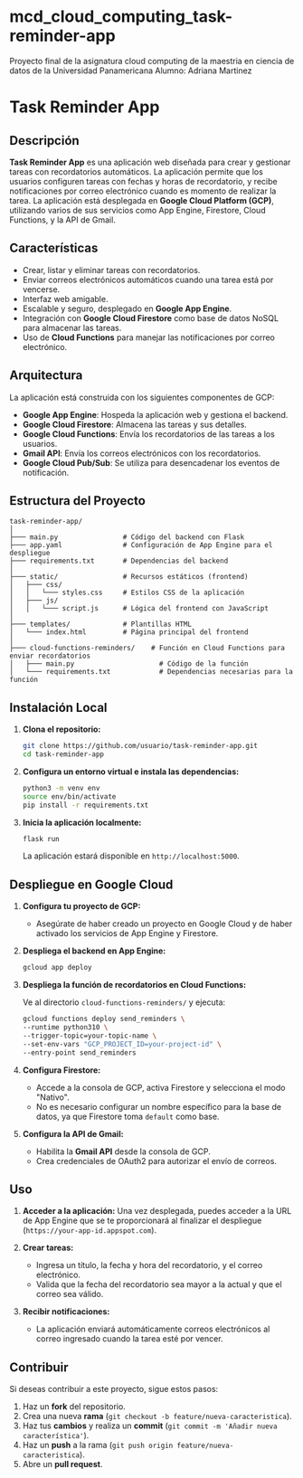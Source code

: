 # mcd_cloud_computing_task-reminder-app
 Proyecto final de la asignatura cloud computing de la maestria en ciencia de datos de la Universidad Panamericana
 Alumno: Adriana  Martinez 

# Task Reminder App

## Descripción

**Task Reminder App** es una aplicación web diseñada para crear y gestionar tareas con recordatorios automáticos. La aplicación permite que los usuarios configuren tareas con fechas y horas de recordatorio, y recibe notificaciones por correo electrónico cuando es momento de realizar la tarea. La aplicación está desplegada en **Google Cloud Platform (GCP)**, utilizando varios de sus servicios como App Engine, Firestore, Cloud Functions, y la API de Gmail.

## Características

- Crear, listar y eliminar tareas con recordatorios.
- Enviar correos electrónicos automáticos cuando una tarea está por vencerse.
- Interfaz web amigable.
- Escalable y seguro, desplegado en **Google App Engine**.
- Integración con **Google Cloud Firestore** como base de datos NoSQL para almacenar las tareas.
- Uso de **Cloud Functions** para manejar las notificaciones por correo electrónico.

## Arquitectura

La aplicación está construida con los siguientes componentes de GCP:

- **Google App Engine**: Hospeda la aplicación web y gestiona el backend.
- **Google Cloud Firestore**: Almacena las tareas y sus detalles.
- **Google Cloud Functions**: Envía los recordatorios de las tareas a los usuarios.
- **Gmail API**: Envía los correos electrónicos con los recordatorios.
- **Google Cloud Pub/Sub**: Se utiliza para desencadenar los eventos de notificación.

## Estructura del Proyecto

```
task-reminder-app/
│
├─── main.py                # Código del backend con Flask
├─── app.yaml               # Configuración de App Engine para el despliegue
├─── requirements.txt       # Dependencias del backend
│
├─── static/                # Recursos estáticos (frontend)
│   ├─── css/
│   │   └─── styles.css     # Estilos CSS de la aplicación
│   ├─── js/
│   │   └─── script.js      # Lógica del frontend con JavaScript
│
├─── templates/             # Plantillas HTML
│   └─── index.html         # Página principal del frontend
│
├─── cloud-functions-reminders/    # Función en Cloud Functions para enviar recordatorios
│   ├─── main.py                     # Código de la función
│   └─── requirements.txt            # Dependencias necesarias para la función
```

## Instalación Local

1. **Clona el repositorio:**

   ```bash
   git clone https://github.com/usuario/task-reminder-app.git
   cd task-reminder-app
   ```

2. **Configura un entorno virtual e instala las dependencias:**

   ```bash
   python3 -m venv env
   source env/bin/activate
   pip install -r requirements.txt
   ```

3. **Inicia la aplicación localmente:**

   ```bash
   flask run
   ```

   La aplicación estará disponible en `http://localhost:5000`.

## Despliegue en Google Cloud

1. **Configura tu proyecto de GCP:**

   - Asegúrate de haber creado un proyecto en Google Cloud y de haber activado los servicios de App Engine y Firestore.

2. **Despliega el backend en App Engine:**

   ```bash
   gcloud app deploy
   ```

3. **Despliega la función de recordatorios en Cloud Functions:**

   Ve al directorio `cloud-functions-reminders/` y ejecuta:

   ```bash
   gcloud functions deploy send_reminders \
   --runtime python310 \
   --trigger-topic=your-topic-name \
   --set-env-vars "GCP_PROJECT_ID=your-project-id" \
   --entry-point send_reminders
   ```

4. **Configura Firestore:**

   - Accede a la consola de GCP, activa Firestore y selecciona el modo "Nativo".
   - No es necesario configurar un nombre específico para la base de datos, ya que Firestore toma `default` como base.

5. **Configura la API de Gmail:**

   - Habilita la **Gmail API** desde la consola de GCP.
   - Crea credenciales de OAuth2 para autorizar el envío de correos.

## Uso

1. **Acceder a la aplicación:**
   Una vez desplegada, puedes acceder a la URL de App Engine que se te proporcionará al finalizar el despliegue (`https://your-app-id.appspot.com`).

2. **Crear tareas:**
   - Ingresa un título, la fecha y hora del recordatorio, y el correo electrónico.
   - Valida que la fecha del recordatorio sea mayor a la actual y que el correo sea válido.
   
3. **Recibir notificaciones:**
   - La aplicación enviará automáticamente correos electrónicos al correo ingresado cuando la tarea esté por vencer.

## Contribuir

Si deseas contribuir a este proyecto, sigue estos pasos:

1. Haz un **fork** del repositorio.
2. Crea una nueva **rama** (`git checkout -b feature/nueva-caracteristica`).
3. Haz tus **cambios** y realiza un **commit** (`git commit -m 'Añadir nueva característica'`).
4. Haz un **push** a la rama (`git push origin feature/nueva-caracteristica`).
5. Abre un **pull request**.
